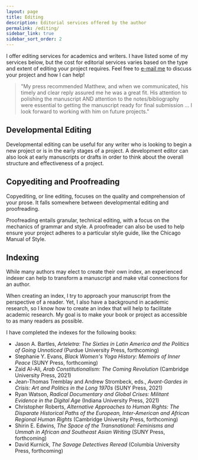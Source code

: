 ```yaml
---
layout: page
title: Editing
description: Editorial services offered by the author
permalink: /editing/
sidebar_link: true
sidebar_sort_order: 2
---
```

I offer editing services for academics and writers. I have listed some of my services below, but the cost for editorial services varies based on the type and extent of editing your project requires. Feel free to [e-mail me](mailto:matthew.john.phillips@gmail.com) to discuss your project and how I can help!

> "My press recommended Matthew, and when we communicated, his timely and clear reply assured me he was a great fit. His attention to polishing the manuscript AND attention to the notes/bibliography were essential to getting the manuscript ready for final submission ... I look forward to working with him on future projects."

## Developmental Editing

Developmental editing can be
useful for any writer who is looking to begin a new project or is in the early stages of a project. A development editor
can also look at early manuscripts or drafts in order to think about the overall structure and effectiveness of a
project.

## Copyediting and Proofreading

Copyediting, or line editing, focuses on the quality and comprehension of your prose. It falls somewhere between
developmental editing and proofreading.

Proofreading entails granular, technical editing, with a focus on the mechanics of grammar and style. A proofreader can also be used to help
ensure your project adheres to a particular style guide, like the Chicago Manual of Style.

## Indexing

While many authors may elect to create their own index, an experienced indexer can help to transform a manuscript and make vital connections for an author.

When creating an index, I try to approach your manuscript from the perspective of a reader. Yet, I also have a background in academic research, so I know how to create an index that will help to facilitate academic research. My goal is to make your book or project as accessible to as many readers as possible.

I have completed the indexes for the following books:

- Jason A. Bartles, *Arteletra: The Sixties in Latin America and the Politics of Going Unnoticed* (Purdue University Press, forthcoming)
- Stephanie Y. Evans, *Black Women's Yoga History: Memoirs of Inner Peace* (SUNY Press, forthcoming)
- Zaid Al-Ali, *Arab Constitutionalism: The Coming Revolution* (Cambridge University Press, 2021)
- Jean-Thomas Tremblay and Andrew Strombeck, eds., *Avant-Gardes in Crisis: Art and Politics in the Long 1970s* (SUNY Press, 2021)
- Ryan Watson, *Radical Documentary and Global Crises: Militant Evidence in the Digital Age* (Indiana University Press, 2021)
- Christopher Roberts, *Alternative Approaches to Human Rights: The Disparate Historical Paths of the European, Inter-American and African Regional Human Rights* (Cambridge University Press, forthcoming)
- Shirin E. Edwins, *The Space of the Transnational: Feminisms and *Ummah* in African and Southeast Asian Writing* (SUNY Press, forthcoming)
- David Kurnick, *The Savage Detectives Reread* (Columbia University Press, forthcoming)
